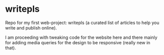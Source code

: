 # writepls
Repo for my first web-project: writepls (a curated list of articles to help you write and publish online).

I am proceeding with tweaking code for the website here and there mainly for adding media queries for the design to be responsive (really new in that). 
